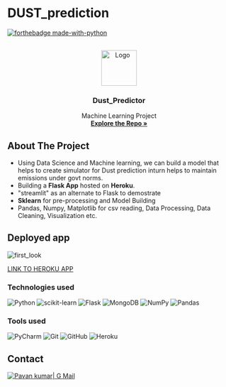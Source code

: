 # DUST_prediction

<div id="top"></div>

[![forthebadge made-with-python](http://ForTheBadge.com/images/badges/made-with-python.svg)](https://www.python.org/)

<!-- PROJECT LOGO -->
<br />
<div align="center">
  <a href="https://github.com/pbannuru">
    <img src="https://img.icons8.com/external-flat-wichaiwi/64/undefined/external-bush-fire-climate-change-flat-wichaiwi.png" alt="Logo" width="80" height="80"/> 
  </a>
<h3 align="center">Dust_Predictor</h3>

  <p align="center">
    Machine Learning Project
    <br />
    <a href="https://github.com/aravind9722/DUST_prediction"><strong>Explore the Repo »</strong></a>
  </p>
</div>

<!-- ABOUT THE PROJECT -->
## About The Project
* Using Data Science and Machine learning, we can build a model that helps to create simulator for Dust prediction inturn helps to maintain emissions under govt norms.
* Building a **Flask App** hosted on **Heroku**.
* "streamlit" as an alternate to Flask to demostrate
* **Sklearn** for pre-processing and Model Building
* Pandas, Numpy, Matplotlib for csv reading, Data Processing, Data Cleaning, Visualization etc.

## Deployed app
![first_look](https://user-images.githubusercontent.com/96667730/198215541-34d83333-1d51-4ffa-853e-0bc92f9f4e6e.png)

[LINK TO HEROKU APP](https://dust-prediction.herokuapp.com/predict)


### **Technologies used**
![Python](https://img.shields.io/badge/python-3670A0?style=for-the-badge&logo=python&logoColor=ffdd54)
![scikit-learn](https://img.shields.io/badge/scikit--learn-%23F7931E.svg?style=for-the-badge&logo=scikit-learn&logoColor=white)
![Flask](https://img.shields.io/badge/flask-%23000.svg?style=for-the-badge&logo=flask&logoColor=white)
![MongoDB](https://img.shields.io/badge/MongoDB-%234ea94b.svg?style=for-the-badge&logo=mongodb&logoColor=white)
![NumPy](https://img.shields.io/badge/numpy-%23013243.svg?style=for-the-badge&logo=numpy&logoColor=white)
![Pandas](https://img.shields.io/badge/pandas-%23150458.svg?style=for-the-badge&logo=pandas&logoColor=white)


### **Tools used**
![PyCharm](https://img.shields.io/badge/pycharm-143?style=for-the-badge&logo=pycharm&logoColor=black&color=black&labelColor=green)
![Git](https://img.shields.io/badge/git-%23F05033.svg?style=for-the-badge&logo=git&logoColor=white)
![GitHub](https://img.shields.io/badge/github-%23121011.svg?style=for-the-badge&logo=github&logoColor=white)
![Heroku](https://img.shields.io/badge/heroku-%23430098.svg?style=for-the-badge&logo=heroku&logoColor=white)

<!-- CONTACT -->
## Contact
[![Pavan kumar| G Mail](https://img.shields.io/badge/pbannuru-eeeeee?style=for-the-badge&logo=gmail&logoColor=ffffff&labelColor=EA4335)][reach_gmail]

<!--contact-->
[reach_gmail]: mailto:pbannuru@gmail.com?subject=Github


